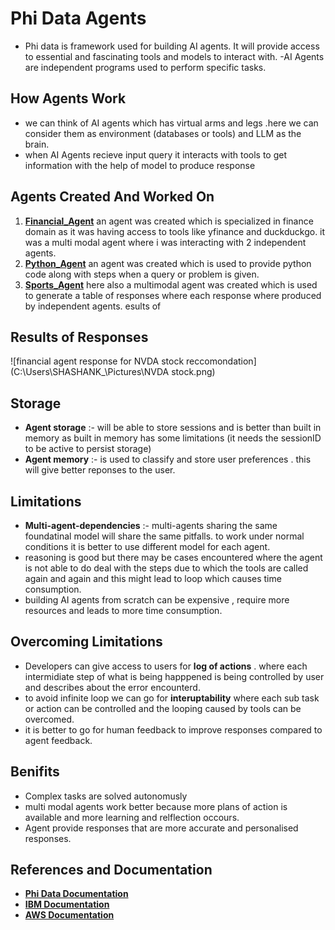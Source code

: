 # Phi Data Agents
- Phi data is framework used for building AI agents. It will provide access to essential and fascinating tools and models to interact with.
-AI Agents are independent programs used to perform specific tasks.

## How Agents Work
- we can think of AI agents which has virtual arms and legs .here we can consider them as environment (databases or tools) and LLM as the brain.
- when AI Agents recieve input query it interacts with tools to get information with the help of model to produce response

## Agents Created And Worked On
1. **[Financial_Agent](https://github.com/SHASHANKTM7/AI-agents/blob/main/financial_agent_1.py)** an agent was created which is specialized in finance domain as it was having access to tools like yfinance and duckduckgo. it was a multi modal agent where i was interacting with 2 independent agents.
2. **[Python_Agent](https://github.com/SHASHANKTM7/AI-agents/blob/main/python_agent.py)**  an agent was created  which is used to provide python code along with steps when a query or problem is given.
3. **[Sports_Agent](https://github.com/SHASHANKTM7/AI-agents/blob/main/table_of_responses.py)** here also a multimodal agent was created which is used to generate a table of responses where each response where produced by independent agents.
esults of

## Results of Responses 
![financial agent response for NVDA stock reccomondation](C:\Users\SHASHANK_\Pictures\NVDA stock.png)

## Storage
- **Agent storage** :- will be able to store sessions and is better than built in memory as built in memory has some limitations (it needs the sessionID to be active to persist storage)
- **Agent memory** :- is used to classify and store user preferences . this will give better reponses to the user.

## Limitations
- **Multi-agent-dependencies** :- multi-agents sharing the same foundatinal model will share the same pitfalls. to work under normal conditions it is better to use different model for each agent.
- reasoning is good but there may be cases encountered where the agent is not able to do deal with the steps due to which the tools are called again and again and this might lead to loop which causes time consumption.
- building AI agents from scratch can be expensive , require more resources and leads to more time consumption.

## Overcoming Limitations 
- Developers can give access to users for **log of actions** . where each intermidiate step of what is being happpened is being controlled by user and describes about the error encounterd.
- to avoid  infinite loop we can go for **interuptability** where each sub task or action can be controlled and the looping caused by tools can be overcomed.
- it is better to go for human feedback to improve responses compared to agent feedback.

## Benifits
- Complex tasks are solved autonomusly
- multi modal agents work better because more plans of action is available and more learning and relflection occours.
- Agent provide responses that are more accurate and personalised responses.

## References and Documentation
- **[Phi Data Documentation]( https://docs.phidata.com/introduction)** 
- **[IBM Documentation](https://www.ibm.com/think/topics/ai-agents)** 
- **[AWS Documentation](https://aws.amazon.com/what-is/ai-agents/)**
 




 


